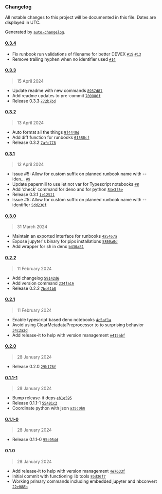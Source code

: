 ### Changelog

All notable changes to this project will be documented in this file. Dates are displayed in UTC.

Generated by [`auto-changelog`](https://github.com/CookPete/auto-changelog).

#### [0.3.4](https://github.com/zph/runbook/compare/0.3.3...0.3.4)

- Fix runbook run validations of filename for better DEVEX [`#15`](https://github.com/zph/runbook/issues/15) [`#13`](https://github.com/zph/runbook/issues/13)
- Remove trailing hyphen when no identifier used [`#14`](https://github.com/zph/runbook/issues/14)

#### [0.3.3](https://github.com/zph/runbook/compare/0.3.2...0.3.3)

> 15 April 2024

- Update readme with new commands [`8957d87`](https://github.com/zph/runbook/commit/8957d87687bde487228b990d8e7100d8780a399a)
- Add readme updates to pre-commit [`709880f`](https://github.com/zph/runbook/commit/709880f32e69c525a863647e4f46d834f9fec611)
- Release 0.3.3 [`772b7bd`](https://github.com/zph/runbook/commit/772b7bd580272f83dd1c5c9acc2cacab2be9a48d)

#### [0.3.2](https://github.com/zph/runbook/compare/0.3.1...0.3.2)

> 13 April 2024

- Auto format all the things [`9f4440d`](https://github.com/zph/runbook/commit/9f4440dba6e0f0aa0a1220e8b26b0c16f3479136)
- Add diff function for runbooks [`61588cf`](https://github.com/zph/runbook/commit/61588cfbdf50872435c0e83cd0429bc7123e6406)
- Release 0.3.2 [`7afc778`](https://github.com/zph/runbook/commit/7afc778b26d0664a54f5bd9bc2e593173b130c53)

#### [0.3.1](https://github.com/zph/runbook/compare/0.3.0...0.3.1)

> 12 April 2024

- Issue #5: Allow for custom suffix on planned runbook name with --iden… [`#9`](https://github.com/zph/runbook/pull/9)
- Update papermill to use let not var for Typescript notebooks [`#8`](https://github.com/zph/runbook/pull/8)
- Add 'check' command for deno and for python [`84e3f5e`](https://github.com/zph/runbook/commit/84e3f5ed56f65b8b498dfb8a2af77845657d4cab)
- Release 0.3.1 [`1e12521`](https://github.com/zph/runbook/commit/1e125210d712ee117303a30dd350a09903b0a693)
- Issue #5: Allow for custom suffix on planned runbook name with --identifier [`5dd230f`](https://github.com/zph/runbook/commit/5dd230f6bb2b5bae6896ac69296155428d30e3ae)

#### [0.3.0](https://github.com/zph/runbook/compare/0.2.2...0.3.0)

> 31 March 2024

- Maintain an exported interface for runbooks [`4a5467a`](https://github.com/zph/runbook/commit/4a5467a4d1c1e307e9ce8dcc75ff9afde7df3206)
- Expose jupyter's binary for pipx installations [`5860a0d`](https://github.com/zph/runbook/commit/5860a0dfea4898a023a0dbc96061d58a540a4a67)
- Add wrapper for sh in deno [`b430a81`](https://github.com/zph/runbook/commit/b430a8139f6548f5a50467cfdab65787fd200998)

#### [0.2.2](https://github.com/zph/runbook/compare/0.2.1...0.2.2)

> 11 February 2024

- Add changelog [`59142d6`](https://github.com/zph/runbook/commit/59142d68b6cf620896fe96ad668d1409022e1d19)
- Add version command [`234fa16`](https://github.com/zph/runbook/commit/234fa166c29c983d61298e7911c25721cfed8024)
- Release 0.2.2 [`7bc61b8`](https://github.com/zph/runbook/commit/7bc61b8a115e3f0bb8b7f5ba9c9410bbd01b241c)

#### [0.2.1](https://github.com/zph/runbook/compare/0.2.0...0.2.1)

> 11 February 2024

- Enable typescript based deno notebooks [`4c5af1a`](https://github.com/zph/runbook/commit/4c5af1ada9284a6f196ca59a3b124862505bdff2)
- Avoid using ClearMetadataPreprocessor to to surprising behavior [`34c2a2d`](https://github.com/zph/runbook/commit/34c2a2d2a00127052238043c1151cff80a8f4f35)
- Add release-it to help with version management [`e415abf`](https://github.com/zph/runbook/commit/e415abf124564b1eb29335ee18ca7f99364be111)

#### [0.2.0](https://github.com/zph/runbook/compare/0.1.1-1...0.2.0)

> 28 January 2024

- Release 0.2.0 [`29b176f`](https://github.com/zph/runbook/commit/29b176f116e0832c73c539d505e118d69ddcfca8)

#### [0.1.1-1](https://github.com/zph/runbook/compare/0.1.1-0...0.1.1-1)

> 28 January 2024

- Bump release-it deps [`eb1e595`](https://github.com/zph/runbook/commit/eb1e5959bead18ccefb261e0e04662724907639e)
- Release 0.1.1-1 [`55481c2`](https://github.com/zph/runbook/commit/55481c2b0a651d24f4605fdbacbb6ed156c5a8c7)
- Coordinate python with json [`a35c0b8`](https://github.com/zph/runbook/commit/a35c0b89a5fe924f7ba3149673966923ba6c0a56)

#### [0.1.1-0](https://github.com/zph/runbook/compare/0.1.0...0.1.1-0)

> 28 January 2024

- Release 0.1.1-0 [`95c054d`](https://github.com/zph/runbook/commit/95c054deab52d7496be280be5237b46323bd8af7)

#### 0.1.0

> 28 January 2024

- Add release-it to help with version management [`4e7633f`](https://github.com/zph/runbook/commit/4e7633fd3bc0d3344b938a748bd707c89878bc6f)
- Initial commit with functioning lib tools [`8bd36f7`](https://github.com/zph/runbook/commit/8bd36f72db2af1ed5ee9fc9dcdb9b88e52ad9f30)
- Working primary commands including embedded jupyter and nbconvert [`22e088b`](https://github.com/zph/runbook/commit/22e088b78d27fdb31e3accf12124333d695352f6)
